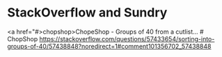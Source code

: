 # StackOverflow and Sundry

<a href="#>chopshop>ChopeShop - Groups of 40 from a cutlist...</a>
<a id="chopshop"># ChopShop</a>
https://stackoverflow.com/questions/57433654/sorting-into-groups-of-40/57438848?noredirect=1#comment101356702_57438848

